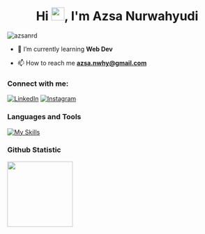 <h1 align="center">Hi <img src="https://media.giphy.com/media/hvRJCLFzcasrR4ia7z/giphy.gif" width="30px">, I'm Azsa Nurwahyudi</h1>

<p align="left"> <img src="https://komarev.com/ghpvc/?username=azsanrd&label=Profile%20views&color=0e75b6&style=flat" alt="azsanrd" /> </p>

- 🌱 I’m currently learning **Web Dev**

- 📫 How to reach me **azsa.nwhy@gmail.com**

### Connect with me:
[![LinkedIn](https://img.shields.io/badge/-LinkedIn-0077B5?style=for-the-badge&logo=LinkedIn&logoColor=white)](https://www.linkedin.com/in/azsa/)
[![Instagram](https://img.shields.io/badge/Instagram-E4405F?style=for-the-badge&logo=instagram&logoColor=white)](https://www.instagram.com/azsa_nrd)

### Languages and Tools
[![My Skills](https://skillicons.dev/icons?i=html,css,tailwindcss,js,nodejs,react,nextjs,php,jest,mysql,postgres,figma,vscode,git&perline=7)](https://skillicons.dev)

### Github Statistic
<p align="left">
<a href="https://github.com/azsanrd">
  <img height="150em" src="https://github-readme-stats-eight-theta.vercel.app/api?username=azsanrd&show_icons=true&theme=algolia&include_all_commits=true&count_private=true"/>
</a>
</p>
